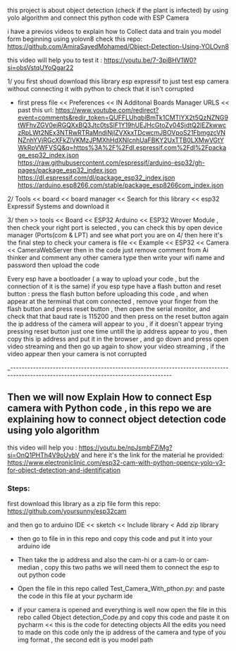 this project is about object detection (check if the plant is infected) by using yolo algorithm and connect this python code with ESP Camera

i have a previos videos to explain how to Collect data and train you model form beginning using yolovn8
check this repo:
https://github.com/AmiraSayedMohamed/Object-Detection-Using-YOLOvn8

this video will help you to test it :
https://youtu.be/7-3piBHV1W0?si=obsVstqUYoQgar22

1/ you first shoud download this library esp expressif to just test esp camera without connecting it with python to check 
that it isn't corrupted 
- first press file << Preferences <<  IN Additonal Boards Manager URLS << past this url:
https://www.youtube.com/redirect?event=comments&redir_token=QUFFLUhqblBmTk1CMTlYX2t5QzNZNG9tWFhvZGV0ejRGQXxBQ3Jtc0tsSlF1Y19hUEJHcGtoZy04SjdtQ2lEZkwwczRpLWt2NEx3NTRwRTRaMndiNjlZVXkxTDcwcmJBOVpoS21FbmgzcVNNZnhYVjRGcXFkZlVKMzJPMXhHdXNIcnhUaFBKY2UxTTB0LXMwVGtYWkRpVWFVSQ&q=https%3A%2F%2Fdl.espressif.com%2Fdl%2Fpackage_esp32_index.json
https://raw.githubusercontent.com/espressif/arduino-esp32/gh-pages/package_esp32_index.json
https://dl.espressif.com/dl/package_esp32_index.json
https://arduino.esp8266.com/stable/package_esp8266com_index.json


2/ Tools << board << board manager << Search for this library << esp32 Expressif Systems and download it 


3/ then  >> tools << Board << ESP32 Arduino << ESP32 Wrover Module  , then check  your right port is selected , you can check this by open device manager (Ports(com & LPT) and see what port you are on 
4/ then here it's the final step to check your camera is file << Example << ESP32 << Camera << CameraWebServer 
then in the code just remove comment from Ai thinker and comment any other camera type 
then write your wifi name and password
then upload the code

Every esp have a bootloader ( a way to upload your code , but the connection of it  is the same)
if you esp type have a flash button and reset button  : press the flash button before uploading this code  , and when appear at the terminal that com connected , remove your finger from the flash button and press reset button , then open the serial monitor, and check that that baud rate is 115200 and then press on the reset button again the ip address of the camera will appear to you , if it doesn't appear trying pressing reset button just one time  untill the ip address appear to you , then copy this ip address  and put it in the browser , and go down and press open video streaming and then go up again to show your video streaming , if the video appear then your camera is not corrupted 

_---------------------------------------------------------------------------------------------------------------------------------------

## Then we will now Explain How to connect Esp camera with Python code , in this repo we are explaining how to connect object detection code using yolo algorithm 

this video will help you :
https://youtu.be/npJsmbFZiMg?si=OnQ1PHTh4V9oUvbV
 and here it's the link for the material he provided:
https://www.electroniclinic.com/esp32-cam-with-python-opencv-yolo-v3-for-object-detection-and-identification

### Steps:
first download this library as a zip file form this repo:
https://github.com/yoursunny/esp32cam

and then go to arduino IDE << sketch << Include library < Add zip library
- then  go to file in in this repo and copy this code and put it into your arduino ide

- Then take the ip address and also the cam-hi or a cam-lo or cam-median , copy this two paths
we will need them to connect the esp to out python code 

- Open the file in this repo called Test_Camera_With_pthon.py:
and paste the code in this file at your pycharm ide

- if your camera is opened and everything is well now open the file in this rebo called Object detection_Code.py
and copy this code and paste it on pycharm << this  is the code for detecting objects 
All the edits you need to made on this code only the ip address of the camera and type of you img format ,
the second edit is you model path





